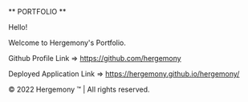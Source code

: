 
** PORTFOLIO **

Hello!

Welcome to Hergemony's Portfolio. 


Github Profile Link => https://github.com/hergemony

Deployed Application Link => https://hergemony.github.io/hergemony/


©️ 2022 Hergemony ™️  | All rights reserved.
